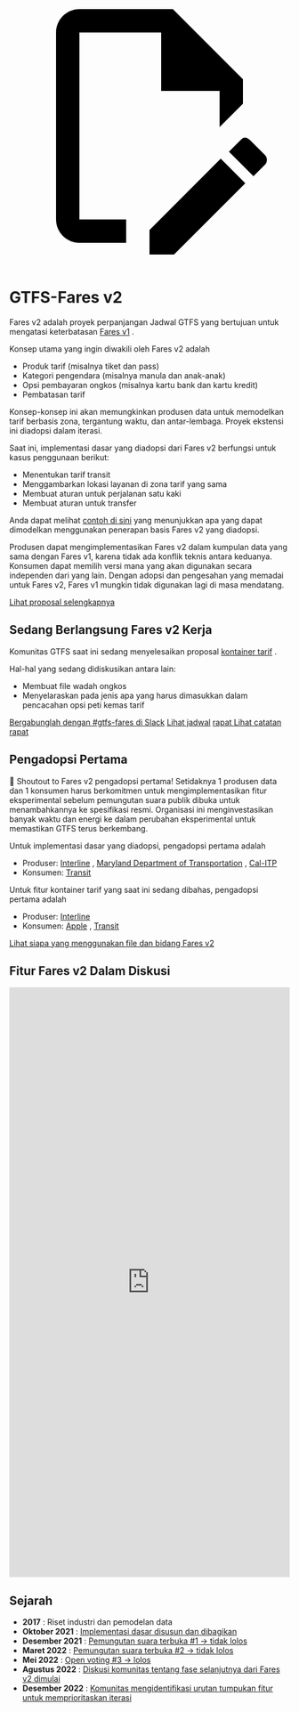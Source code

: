 <svg class="pencil" xmlns="http://www.w3.org/2000/svg" viewBox="0 0 24 24"><path d="M10 20H6V4h7v5h5v3.1l2-2V8l-6-6H6c-1.1 0-2 .9-2 2v16c0 1.1.9 2 2 2h4v-2m10.2-7c.1 0 .3.1.4.2l1.3 1.3c.2.2.2.6 0 .8l-1 1-2.1-2.1 1-1c.1-.1.2-.2.4-.2m0 3.9L14.1 23H12v-2.1l6.1-6.1 2.1 2.1Z"></path></svg>

# GTFS-Fares v2

Fares v2 adalah proyek perpanjangan Jadwal GTFS yang bertujuan untuk mengatasi keterbatasan [Fares v1](/schedule/examples/fares-v1) .

Konsep utama yang ingin diwakili oleh Fares v2 adalah

- Produk tarif (misalnya tiket dan pass)
- Kategori pengendara (misalnya manula dan anak-anak)
- Opsi pembayaran ongkos (misalnya kartu bank dan kartu kredit)
- Pembatasan tarif

Konsep-konsep ini akan memungkinkan produsen data untuk memodelkan tarif berbasis zona, tergantung waktu, dan antar-lembaga. Proyek ekstensi ini diadopsi dalam iterasi.

Saat ini, implementasi dasar yang diadopsi dari Fares v2 berfungsi untuk kasus penggunaan berikut:

- Menentukan tarif transit
- Menggambarkan lokasi layanan di zona tarif yang sama
- Membuat aturan untuk perjalanan satu kaki
- Membuat aturan untuk transfer

Anda dapat melihat [contoh di sini](/schedule/examples/fares-v2) yang menunjukkan apa yang dapat dimodelkan menggunakan penerapan basis Fares v2 yang diadopsi.

Produsen dapat mengimplementasikan Fares v2 dalam kumpulan data yang sama dengan Fares v1, karena tidak ada konflik teknis antara keduanya. Konsumen dapat memilih versi mana yang akan digunakan secara independen dari yang lain. Dengan adopsi dan pengesahan yang memadai untuk Fares v2, Fares v1 mungkin tidak digunakan lagi di masa mendatang.

<a class="button no-icon" href="https://share.mobilitydata.org/gtfs-fares-v2" target="_blank">Lihat proposal selengkapnya</a>

## Sedang Berlangsung Fares v2 Kerja

Komunitas GTFS saat ini sedang menyelesaikan proposal [kontainer tarif](https://share.mobilitydata.org/fare-containers-to-fare-payment-types-proposal) .

Hal-hal yang sedang didiskusikan antara lain:

- Membuat file wadah ongkos
- Menyelaraskan pada jenis apa yang harus dimasukkan dalam pencacahan opsi peti kemas tarif

<a class="button no-icon" href="https://share.mobilitydata.org/slack" target="_blank">Bergabunglah dengan #gtfs-fares di Slack</a> <a class="button no-icon" href="https://www.eventbrite.ca/e/specifications-discussions-gtfs-fares-v2-monthly-meetings-tickets-522966225057" target="_blank">Lihat jadwal</a> <a class="button no-icon" href="https://docs.google.com/document/d/1d3g5bMXupdElCKrdv6rhFNN11mrQgEk-ibA7wdqVLTU/edit" target="_blank">rapat Lihat catatan rapat</a>

## Pengadopsi Pertama

🎉 Shoutout to Fares v2 pengadopsi pertama! Setidaknya 1 produsen data dan 1 konsumen harus berkomitmen untuk mengimplementasikan fitur eksperimental sebelum pemungutan suara publik dibuka untuk menambahkannya ke spesifikasi resmi. Organisasi ini menginvestasikan banyak waktu dan energi ke dalam perubahan eksperimental untuk memastikan GTFS terus berkembang.

Untuk implementasi dasar yang diadopsi, pengadopsi pertama adalah

- Produser: [Interline](https://www.interline.io/) , [Maryland Department of Transportation](https://www.mta.maryland.gov/developer-resources) , [Cal-ITP](https://dot.ca.gov/cal-itp/cal-itp-gtfs)
- Konsumen: [Transit](https://transitapp.com/)

Untuk fitur kontainer tarif yang saat ini sedang dibahas, pengadopsi pertama adalah

- Produser: [Interline](https://www.interline.io/)
- Konsumen: [Apple](https://www.apple.com/) , [Transit](https://transitapp.com/)

<a class="button no-icon" href="https://docs.google.com/spreadsheets/d/1jpKjz6MbCD2XPhmIP11EDi-P2jMh7x2k-oHS-pLf2vI/edit?usp=sharing" target="_blank">Lihat siapa yang menggunakan file dan bidang Fares v2</a>

## Fitur Fares v2 Dalam Diskusi

<iframe src="https://portal.productboard.com/xcpvceqebovhprgzprgr2ryb" frameborder="0" width="100%", style="min-height:1060px;"></iframe>

## Sejarah

- **2017** : Riset industri dan pemodelan data
- **Oktober 2021** : [Implementasi dasar disusun dan dibagikan](https://github.com/google/transit/pull/286#issue-1026848880)
- **Desember 2021** : [Pemungutan suara terbuka #1 → tidak lolos](https://github.com/google/transit/pull/286#issuecomment-990258396)
- **Maret 2022** : [Pemungutan suara terbuka #2 → tidak lolos](https://github.com/google/transit/pull/286#issuecomment-1080716109)
- **Mei 2022** : [Open voting #3 → lolos](https://github.com/google/transit/pull/286#issuecomment-1121392932)
- **Agustus 2022** : [Diskusi komunitas tentang fase selanjutnya dari Fares v2 dimulai](https://github.com/google/transit/issues/341)
- **Desember 2022** : [Komunitas mengidentifikasi urutan tumpukan fitur untuk memprioritaskan iterasi](https://github.com/google/transit/issues/341#issuecomment-1339947915)
